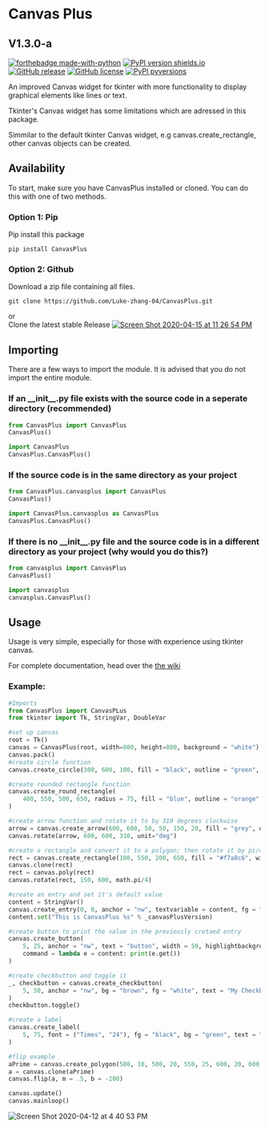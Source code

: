 # Canvas Plus #
## V1.3.0-a ##
[![forthebadge made-with-python](http://ForTheBadge.com/images/badges/made-with-python.svg)](https://www.python.org/)
[![PyPI version shields.io](https://img.shields.io/pypi/v/canvasplus.svg)](https://pypi.python.org/pypi/canvasplus/)
[![GitHub release](https://img.shields.io/github/release/Luke-zhang-04/CanvasPlus)](https://GitHub.com/Luke-zhang-04/CanvasPlus/releases/)
[![GitHub license](https://img.shields.io/github/license/Luke-zhang-04/CanvasPlus)](https://github.com/Luke-zhang-04/CanvasPlus/blob/master/LICENSE)
[![PyPI pyversions](https://img.shields.io/pypi/pyversions/CanvasPlus.svg)](https://pypi.python.org/pypi/CanvasPlus/)

An improved Canvas widget for tkinter with more functionality to display graphical elements like lines or text. 

Tkinter's Canvas widget has some limitations which are adressed in this package.

Simmilar to the default tkinter Canvas widget, e.g canvas.create_rectangle, other canvas objects can be created.

## Availability ##
To start, make sure you have CanvasPlus installed or cloned. You can do this with one of two methods.
### Option 1: Pip ###
Pip install this package
```
pip install CanvasPlus
```
### Option 2: Github ###
Download a zip file containing all files.
```
git clone https://github.com/Luke-zhang-04/CanvasPlus.git
```
or<br/>
Clone the latest stable Release
[![Screen Shot 2020-04-15 at 11 26 54 PM](https://user-images.githubusercontent.com/55749227/79411325-991b7680-7f70-11ea-9415-84e978fb76ca.png)](https://github.com/Luke-zhang-04/CanvasPlus/releases)
## Importing ##
There are a few ways to import the module. It is advised that you do not import the entire module.
### If an \_\_init__.py file exists with the source code in a seperate directory (recommended) ###
```python
from CanvasPlus import CanvasPlus
CanvasPlus()
```
```python
import CanvasPlus
CanvasPlus.CanvasPlus()
```
### If the source code is in the same directory as your project ###
```python
from CanvasPlus.canvasplus import CanvasPlus
CanvasPlus()
```
```python
import CanvasPlus.canvasplus as CanvasPlus
CanvasPlus.CanvasPlus()
```
### If there is no \_\_init__.py file and the source code is in a different directory as your project (why would you do this?) ###
```python
from canvasplus import CanvasPlus
CanvasPlus()
```
```python
import canvasplus
canvasplus.CanvasPlus()
```
## Usage ##
Usage is very simple, especially for those with experience using tkinter canvas.

For complete documentation, head over the [the wiki](https://github.com/Luke-zhang-04/CanvasPlus/wiki)

### Example: ###
```python
#Imports
from CanvasPlus import CanvasPLus
from tkinter import Tk, StringVar, DoubleVar

#set up canvas
root = Tk()
canvas = CanvasPlus(root, width=800, height=800, background = "white")
canvas.pack()
#create circle function
canvas.create_circle(300, 600, 100, fill = "black", outline = "green", width = 3)

#create rounded rectangle function
canvas.create_round_rectangle(
    400, 550, 500, 650, radius = 75, fill = "blue", outline = "orange", width = 5
)   

#create arrow function and rotate it to by 310 degrees clockwise
arrow = canvas.create_arrow(600, 600, 50, 50, 150, 20, fill = "grey", outline = "black")
canvas.rotate(arrow, 600, 600, 310, unit="deg")

#create a rectangle and convert it to a polygon; then rotate it by pi/4 radians (45 degrees)
rect = canvas.create_rectangle(100, 550, 200, 650, fill = "#f7a8c6", width = 0)
canvas.clone(rect)
rect = canvas.poly(rect)
canvas.rotate(rect, 150, 600, math.pi/4)

#create an entry and set it's default value
content = StringVar()
canvas.create_entry(0, 0, anchor = "nw", textvariable = content, fg = "blue", bg = "gold")
content.set("This is CanvasPlus %s" % _canvasPlusVersion)

#create button to print the value in the previously cretaed entry
canvas.create_button(
    5, 25, anchor = "nw", text = "button", width = 50, highlightbackground = "red",
    command = lambda e = content: print(e.get())
)

#create checkbutton and toggle it
_, checkbutton = canvas.create_checkbutton(
    5, 50, anchor = "nw", bg = "brown", fg = "white", text = "My Checkbutton"
)
checkbutton.toggle()

#create a label
canvas.create_label(
    5, 75, font = ("Times", "24"), fg = "black", bg = "green", text = "By Luke-zhang-04", anchor = "nw"
)

#flip example
aPrime = canvas.create_polygon(500, 10, 500, 20, 550, 25, 600, 20, 600, 10, fill = "yellow", outline = "black")
a = canvas.clone(aPrime)
canvas.flip(a, m = .5, b = -200)

canvas.update()
canvas.mainloop()
```

![Screen Shot 2020-04-12 at 4 40 53 PM](https://user-images.githubusercontent.com/55749227/79079310-60fc0580-7cdc-11ea-9452-ab0d625fb549.png)
